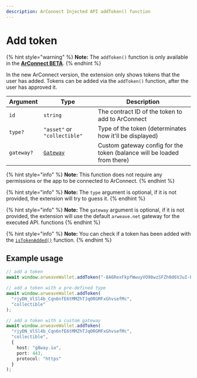 ```yaml
---
description: ArConnect Injected API addToken() function
---
```


# Add token

{% hint style="warning" %}
**Note:** The `addToken()` function is only available in the [**ArConnect BETA**](../devtools/beta.md).
{% endhint %}

In the new ArConnect version, the extension only shows tokens that the user has added. Tokens can be added via the `addToken()` function, after the user has approved it.

| Argument   | Type                                          | Description                                                             |
| ---------- | --------------------------------------------- | ----------------------------------------------------------------------- |
| `id`       | `string`                                      | The contract ID of the token to add to ArConnect                        |
| `type?`    | `"asset"` or `"collectible"`                  | Type of the token (determinates how it'll be displayed)                 |
| `gateway?` | [`Gateway`](connect.md#custom-gateway-config) | Custom gateway config for the token (balance will be loaded from there) |

{% hint style="info" %}
**Note:** This function does not require any permissions or the app to be connected to ArConnect.
{% endhint %}

{% hint style="info" %}
**Note:** The `type` argument is optional, if it is not provided, the extension will try to guess it.
{% endhint %}

{% hint style="info" %}
**Note:** The `gateway` argument is optional, if it is not provided, the extension will use the default `arweave.net` gateway for the executed API. functions
{% endhint %}

{% hint style="info" %}
**Note:** You can check if a token has been added with the [`isTokenAdded()`](is-token-added.md) function.
{% endhint %}

## Example usage

```ts
// add a token
await window.arweaveWallet.addToken("-8A6RexFkpfWwuyVO98wzSFZh0d6VJuI-buTJvlwOJQ");

// add a token with a pre-defined type
await window.arweaveWallet.addToken(
  "rjyDN_VlSl4b_Cqn6nfE6tMMZhTJq0RGMFxGhvsefMc",
  "collectible"
);

// add a token with a custom gateway
await window.arweaveWallet.addToken(
  "rjyDN_VlSl4b_Cqn6nfE6tMMZhTJq0RGMFxGhvsefMc",
  "collectible",
  {
    host: "g8way.io",
    port: 443,
    protocol: "https"
  }
);
```
